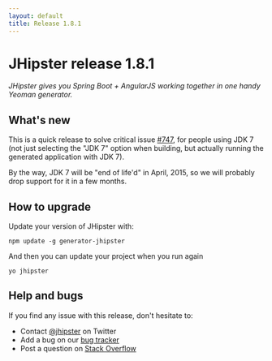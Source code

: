 ```yaml
---
layout: default
title: Release 1.8.1
---
```


JHipster release 1.8.1
==================

*JHipster gives you Spring Boot + AngularJS working together in one handy Yeoman generator.*

What's new
----------

This is a quick release to solve critical issue [#747](https://github.com/jhipster/generator-jhipster/issues/747), for people using JDK 7 (not just selecting the "JDK 7" option when building, but actually running the generated application with JDK 7).

By the way, JDK 7 will be "end of life'd" in April, 2015, so we will probably drop support for it in a few months.

How to upgrade
------------

Update your version of JHipster with:

```
npm update -g generator-jhipster
```

And then you can update your project when you run again

```
yo jhipster
```

Help and bugs
--------------

If you find any issue with this release, don't hesitate to:

- Contact [@jhipster](https://twitter.com/jhipster) on Twitter
- Add a bug on our [bug tracker](https://github.com/jhipster/generator-jhipster/issues?state=open)
- Post a question on [Stack Overflow](http://stackoverflow.com/tags/jhipster/info)
